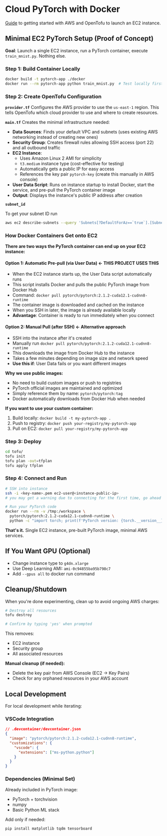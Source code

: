 # Cloud PyTorch with Docker

[Guide](https://github.com/francisco-camargo/opentofu-aws-hello-world) to getting started with AWS and OpenTofu to launch an EC2 instance.

## Minimal EC2 PyTorch Setup (Proof of Concept)

**Goal**: Launch a single EC2 instance, run a PyTorch container, execute `train_mnist.py`. Nothing else.

### Step 1: Build Container Locally

```bash
docker build -t pytorch-app ./docker
docker run --rm pytorch-app python train_mnist.py  # Test locally first
```

### Step 2: Create OpenTofu Configuration

**`provider.tf`**
Configures the AWS provider to use the `us-east-1` region. This tells OpenTofu which cloud provider to use and where to create resources.

**`main.tf`**
Creates the minimal infrastructure needed:

- **Data Sources**: Finds your default VPC and subnets (uses existing AWS networking instead of creating new ones)
- **Security Group**: Creates firewall rules allowing SSH access (port 22) and all outbound traffic
- **EC2 Instance**:
    - Uses Amazon Linux 2 AMI for simplicity
    - `t3.medium` instance type (cost-effective for testing)
    - Automatically gets a public IP for easy access
    - References the key pair `pytorch-key` (create this manually in AWS console)
- **User Data Script**: Runs on instance startup to install Docker, start the service, and pre-pull the PyTorch container image
- **Output**: Displays the instance's public IP address after creation

**`subnet_id`**

To get your subnet ID run

```bash
aws ec2 describe-subnets --query 'Subnets[?DefaultForAz==`true`].[SubnetId,AvailabilityZone]' --output table --profile <sso-profile> --region <region>
```

### How Docker Containers Get onto EC2

**There are two ways the PyTorch container can end up on your EC2 instance:**

#### **Option 1: Automatic Pre-pull (via User Data) ← THIS PROJECT USES THIS**

- When the EC2 instance starts up, the User Data script automatically runs
- This script installs Docker and pulls the public PyTorch image from Docker Hub
- Command: `docker pull pytorch/pytorch:2.1.2-cuda12.1-cudnn8-runtime`
- The container image is downloaded and cached on the instance
- When you SSH in later, the image is already available locally
- **Advantage**: Container is ready to run immediately when you connect

#### **Option 2: Manual Pull (after SSH) ← Alternative approach**

- SSH into the instance after it's created
- Manually run `docker pull pytorch/pytorch:2.1.2-cuda12.1-cudnn8-runtime`
- This downloads the image from Docker Hub to the instance
- Takes a few minutes depending on image size and network speed
- **Use this if**: User Data fails or you want different images

**Why we use public images:**

- No need to build custom images or push to registries
- PyTorch official images are maintained and optimized
- Simply reference them by name: `pytorch/pytorch:tag`
- Docker automatically downloads from Docker Hub when needed

**If you want to use your custom container:**

1. Build locally: `docker build -t my-pytorch-app .`
2. Push to registry: `docker push your-registry/my-pytorch-app`
3. Pull on EC2: `docker pull your-registry/my-pytorch-app`

### Step 3: Deploy

```bash
cd tofu/
tofu init
tofu plan -out=tfplan
tofu apply tfplan
```

### Step 4: Connect and Run

```bash
# SSH into instance
ssh -i <key-name>.pem ec2-user@<instance-public-ip>
# you may get a warning due to connecting for the first time, go ahead and enter "yes"

# Run your PyTorch code
docker run --rm -v /tmp:/workspace \
  pytorch/pytorch:2.1.2-cuda12.1-cudnn8-runtime \
  python -c "import torch; print(f'PyTorch version: {torch.__version__}')"
```

**That's it.** Single EC2 instance, pre-built PyTorch image, minimal AWS services.

## If You Want GPU (Optional)

- Change instance type to `g4dn.xlarge`
- Use Deep Learning AMI: `ami-0c94855ba95b798c7`
- Add `--gpus all` to docker run command

## Cleanup/Shutdown

When you're done experimenting, clean up to avoid ongoing AWS charges:

```bash
# Destroy all resources
tofu destroy

# Confirm by typing 'yes' when prompted
```

This removes:

- EC2 instance
- Security group
- All associated resources

**Manual cleanup (if needed):**

- Delete the key pair from AWS Console (EC2 → Key Pairs)
- Check for any orphaned resources in your AWS account

## Local Development

For local development while iterating:

### VSCode Integration

```json
// .devcontainer/devcontainer.json
{
  "image": "pytorch/pytorch:2.1.2-cuda12.1-cudnn8-runtime",
  "customizations": {
    "vscode": {
      "extensions": ["ms-python.python"]
    }
  }
}
```

### Dependencies (Minimal Set)

Already included in PyTorch image:

- PyTorch + torchvision
- numpy
- Basic Python ML stack

Add only if needed:

```bash
pip install matplotlib tqdm tensorboard
```
